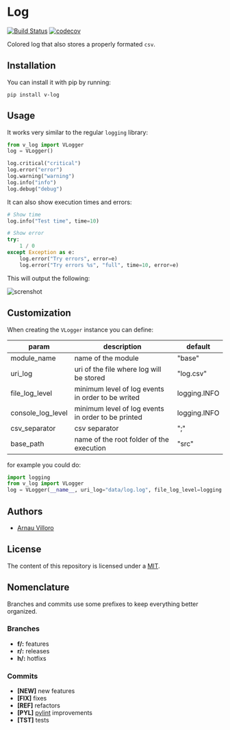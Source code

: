 # Log
[![Build Status](https://travis-ci.com/villoro/v-log.svg?branch=master)](https://travis-ci.com/villoro/v-log)
[![codecov](https://codecov.io/gh/villoro/v-log/branch/master/graph/badge.svg)](https://codecov.io/gh/villoro/v-log)

Colored log that also stores a properly formated `csv`.

## Installation

You can install it with pip by running:

    pip install v-log

## Usage

It works very similar to the regular `logging` library:

```python
from v_log import VLogger
log = VLogger()

log.critical("critical")
log.error("error")
log.warning("warning")
log.info("info")
log.debug("debug")
```

It can also show execution times and errors:
```python
# Show time
log.info("Test time", time=10)

# Show error
try:
    1 / 0
except Exception as e:
    log.error("Try errors", error=e)
    log.error("Try errors %s", "full", time=10, error=e)
```

This will output the following:

![screnshot](images/screnshot.png)

## Customization

When creating the `VLogger` instance you can define:

| param             | description                                        | default      |
|-------------------|----------------------------------------------------|--------------|
| module_name       | name of the module                                 | "base"       |
| uri_log           | uri of the file where log will be stored           | "log.csv"    |
| file_log_level    | minimum level of log events in order to be writed  | logging.INFO |
| console_log_level | minimum level of log events in order to be printed | logging.INFO |
| csv_separator     | csv separator                                      | ";"          |
| base_path         | name of the root folder of the execution           | "src"        |

for example you could do:

```python
import logging
from v_log import VLogger
log = VLogger(__name__, uri_log="data/log.log", file_log_level=logging.WARNING)
```

## Authors
* [Arnau Villoro](https://villoro.com)

## License
The content of this repository is licensed under a [MIT](https://opensource.org/licenses/MIT).

## Nomenclature
Branches and commits use some prefixes to keep everything better organized.

### Branches
* **f/:** features
* **r/:** releases
* **h/:** hotfixs

### Commits
* **[NEW]** new features
* **[FIX]** fixes
* **[REF]** refactors
* **[PYL]** [pylint](https://www.pylint.org/) improvements
* **[TST]** tests
